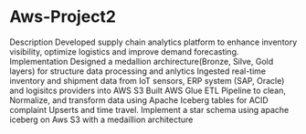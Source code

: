 # Aws-Project2
Description
Developed supply chain analytics platform to enhance inventory visibility, optimize logistics and improve demand forecasting.
Implementation
Designed a medallion archirecture(Bronze, Silve, Gold layers) for structure data processing and anlytics
Ingested real-time inventory and shipment data from IoT sensors, ERP system (SAP, Oracle) and logisitcs providers into AWS S3
Built AWS Glue ETL Pipeline to clean, Normalize, and transform data using Apache Iceberg tables for ACID complaint Upserts and time travel.
Implement a star schema using apache iceberg on Aws S3 with a medaillion architecture 
